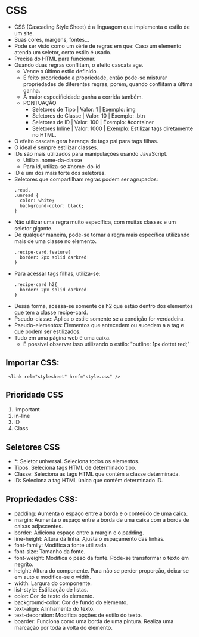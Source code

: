 # CSS

- CSS (Cascading Style Sheet) é a linguagem que implementa o estilo de um site.
- Suas cores, margens, fontes...
- Pode ser visto como um série de regras em que: Caso um elemento atenda um seletor, certo estilo é usado.
- Precisa do HTML para funcionar.
- Quando duas regras conflitam, o efeito cascata age.
  - Vence o último estilo definido.
  - É feito propriedade a propriedade, então pode-se misturar propriedades de diferentes regras, porém, quando conflitam a última ganha.
  - A maior especificidade ganha a corrida também.
  - PONTUAÇÃO
    - Seletores de Tipo   | Valor: 1    | Exemplo: img
    - Seletores de Classe | Valor: 10   | Exemplo: .btn
    - Seletores de ID     | Valor: 100  | Exemplo: #container
    - Seletores Inline    | Valor: 1000 | Exemplo: Estilizar tags diretamente no HTML.
- O efeito cascata gera herança de tags pai para tags filhas.
- O ideal é sempre estilizar classes.
- IDs são mais utilizados para manipulações usando JavaScript.
  - Utiliza .nome-da-classe
  - Para id, utiliza-se #nome-do-id
- ID é um dos mais forte dos seletores.
- Seletores que compartilham regras podem ser agrupados:
  ```
  .read,
  .unread {
    color: white;
    background-color: black;
  }
  ```
- Não utilizar uma regra muito específica, com muitas classes e um seletor gigante.
- De qualquer maneira, pode-se tornar a regra mais específica utilizando mais de uma classe no elemento.
  ```
  .recipe-card.feature{
    border: 2px solid darkred
  }
  ```
- Para acessar tags filhas, utiliza-se:
  ```
  .recipe-card h2{
    border: 2px solid darkred
  }
  ```
- Dessa forma, acessa-se somente os h2 que estão dentro dos elementos que tem a classe recipe-card.
- Pseudo-classe: Aplica o estile somente se a condição for verdadeira.
- Pseudo-elementos: Elementos que antecedem ou sucedem a a tag e que podem ser estilizados.
- Tudo em uma página web é uma caixa.
  - É possível observar isso utilizando o estilo: "outline: 1px dottet red;"
## Importar CSS:

```
 <link rel="stylesheet" href="style.css" />
```

## Prioridade CSS

1. !important
2. in-line
3. ID
4. Class

## Seletores CSS

- \*: Seletor universal. Seleciona todos os elementos.
- Tipos: Seleciona tags HTML de determinado tipo.
- Classe: Seleciona as tags HTML que contém a classe determinada.
- ID: Seleciona a tag HTML única que contém determinado ID.

## Propriedades CSS:

- padding: Aumenta o espaço entre a borda e o conteúdo de uma caixa.
- margin: Aumenta o espaço entre a borda de uma caixa com a borda de caixas adjascentes.
- border: Adiciona espaço entre a margin e o padding.
- line-height: Altura da linha. Ajusta o espaçamento das linhas.
- font-family: Modifica a fonte utilizada.
- font-size: Tamanho da fonte.
- font-weight: Modifica o peso da fonte. Pode-se transformar o texto em negrito.
- height: Altura do componente. Para não se perder proporção, deixa-se em auto e modifica-se o width.
- width: Largura do componente.
- list-style: Estilização de listas.
- color: Cor do texto do elemento.
- background-color: Cor de fundo do elemento.
- text-align: Alinhamento do texto.
- text-decoration: Modifica opções de estilo do texto.
- boarder: Funciona como uma borda de uma pintura. Realiza uma marcação por toda a volta do elemento.
